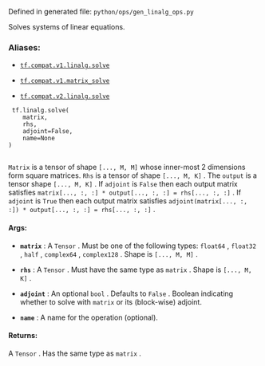 Defined in generated file:  `python/ops/gen_linalg_ops.py` 

Solves systems of linear equations.



### Aliases:

- [ `tf.compat.v1.linalg.solve` ](/api_docs/python/tf/linalg/solve)

- [ `tf.compat.v1.matrix_solve` ](/api_docs/python/tf/linalg/solve)

- [ `tf.compat.v2.linalg.solve` ](/api_docs/python/tf/linalg/solve)



```
 tf.linalg.solve(
    matrix,
    rhs,
    adjoint=False,
    name=None
)
 
```

 `Matrix`  is a tensor of shape  `[..., M, M]`  whose inner-most 2 dimensions
form square matrices.  `Rhs`  is a tensor of shape  `[..., M, K]` . The  `output`  is
a tensor shape  `[..., M, K]` .  If  `adjoint`  is  `False`  then each output matrix
satisfies  `matrix[..., :, :] * output[..., :, :] = rhs[..., :, :]` .
If  `adjoint`  is  `True`  then each output matrix satisfies
 `adjoint(matrix[..., :, :]) * output[..., :, :] = rhs[..., :, :]` .



#### Args:

- **`matrix`** : A  `Tensor` . Must be one of the following types:  `float64` ,  `float32` ,  `half` ,  `complex64` ,  `complex128` .
Shape is  `[..., M, M]` .

- **`rhs`** : A  `Tensor` . Must have the same type as  `matrix` .
Shape is  `[..., M, K]` .

- **`adjoint`** : An optional  `bool` . Defaults to  `False` .
Boolean indicating whether to solve with  `matrix`  or its (block-wise)
adjoint.

- **`name`** : A name for the operation (optional).



#### Returns:
A  `Tensor` . Has the same type as  `matrix` .

